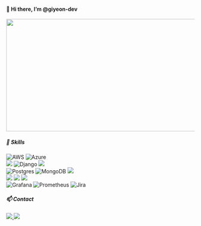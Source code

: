 #### 👋 Hi there, I’m @giyeon-dev

<a href="https://www.gitanimals.org/en_US?utm_medium=image&utm_source=giyeon-dev&utm_content=farm">
<img
  src="https://render.gitanimals.org/farms/giyeon-dev"
  width="600"
  height="300"
/>
</a>

##### 🌱 Skills
![AWS](https://img.shields.io/badge/AWS-%23FF9900.svg?style=for-the-badge&logo=amazon-aws&logoColor=white) ![Azure](https://img.shields.io/badge/azure-%230072C6.svg?style=for-the-badge&logo=microsoftazure&logoColor=white) <br>
<img src="https://img.shields.io/badge/Spring-6DB33F?style=for-the-badge&logo=spring&logoColor=white"> ![Django](https://img.shields.io/badge/django-%23092E20.svg?style=for-the-badge&logo=django&logoColor=white) <img src="https://img.shields.io/badge/React-20232A?style=for-the-badge&logo=react&logoColor=61DAFB"><br>
![Postgres](https://img.shields.io/badge/postgres-%23316192.svg?style=for-the-badge&logo=postgresql&logoColor=white) ![MongoDB](https://img.shields.io/badge/MongoDB-%234ea94b.svg?style=for-the-badge&logo=mongodb&logoColor=white) <img src="https://img.shields.io/badge/MySQL-00000F?style=for-the-badge&logo=mysql&logoColor=white"><br>
 <img src="https://img.shields.io/badge/Python-3776AB?style=for-the-badge&logo=python&logoColor=white">
<img src="https://img.shields.io/badge/Java-ED8B00?style=for-the-badge&logo=openjdk&logoColor=white">
<img src="https://img.shields.io/badge/JavaScript-F7DF1E?style=for-the-badge&logo=JavaScript&logoColor=white">
<br>
 ![Grafana](https://img.shields.io/badge/grafana-%23F46800.svg?style=for-the-badge&logo=grafana&logoColor=white) ![Prometheus](https://img.shields.io/badge/Prometheus-E6522C?style=for-the-badge&logo=Prometheus&logoColor=white) ![Jira](https://img.shields.io/badge/jira-%230A0FFF.svg?style=for-the-badge&logo=jira&logoColor=white) 



##### 📫 Contact<br>
<a href="mailto:devgiyeon@gmail.com"><img src="https://img.shields.io/badge/Gmail-D14836?style=for-the-badge&logo=gmail&logoColor=white"> 
<a href="https://www.linkedin.com/in/giyeon-kwon-689479302/"><img src="https://img.shields.io/badge/LinkedIn-0077B5?style=for-the-badge&logo=linkedin&logoColor=white">

<!---
giyeon-dev/giyeon-dev is a ✨ special ✨ repository because its `README.md` (this file) appears on your GitHub profile.
You can click the Preview link to take a look at your changes.
--->
